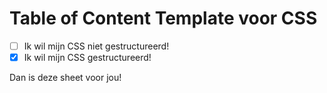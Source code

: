 # Table of Content Template voor CSS

- [ ] Ik wil mijn CSS niet gestructureerd!
- [x] Ik wil mijn CSS gestructureerd!

Dan is deze sheet voor jou!

